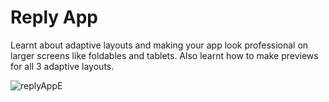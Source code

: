 # Reply App

Learnt about adaptive layouts and making your app look professional on larger screens like foldables and tablets. Also learnt how to make previews for all 3 adaptive layouts. 

![replyAppE](https://github.com/user-attachments/assets/e4f14f89-32df-49eb-a976-d7005b222877)
